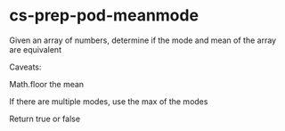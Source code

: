 # cs-prep-pod-meanmode

Given an array of numbers, determine if the mode and mean of the array are equivalent

Caveats:

Math.floor the mean

If there are multiple modes, use the max of the modes

Return true or false
